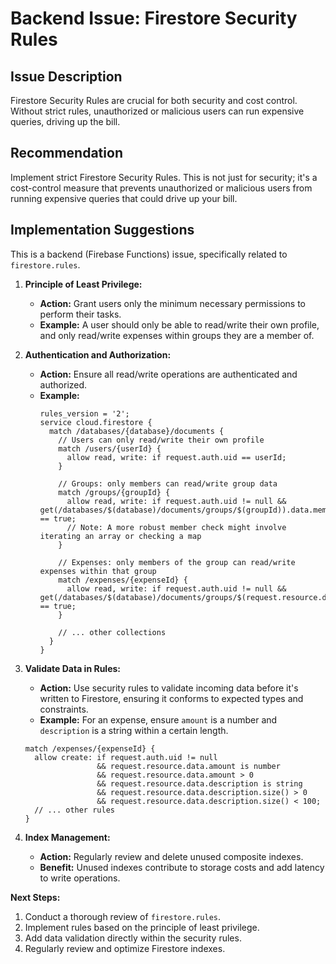 # Backend Issue: Firestore Security Rules

## Issue Description

Firestore Security Rules are crucial for both security and cost control. Without strict rules, unauthorized or malicious users can run expensive queries, driving up the bill.

## Recommendation

Implement strict Firestore Security Rules. This is not just for security; it's a cost-control measure that prevents unauthorized or malicious users from running expensive queries that could drive up your bill.

## Implementation Suggestions

This is a backend (Firebase Functions) issue, specifically related to `firestore.rules`.

1.  **Principle of Least Privilege:**
    *   **Action:** Grant users only the minimum necessary permissions to perform their tasks.
    *   **Example:** A user should only be able to read/write their own profile, and only read/write expenses within groups they are a member of.

2.  **Authentication and Authorization:**
    *   **Action:** Ensure all read/write operations are authenticated and authorized.
    *   **Example:**
        ```firestore
        rules_version = '2';
        service cloud.firestore {
          match /databases/{database}/documents {
            // Users can only read/write their own profile
            match /users/{userId} {
              allow read, write: if request.auth.uid == userId;
            }

            // Groups: only members can read/write group data
            match /groups/{groupId} {
              allow read, write: if request.auth.uid != null && get(/databases/$(database)/documents/groups/$(groupId)).data.members[request.auth.uid] == true;
              // Note: A more robust member check might involve iterating an array or checking a map
            }

            // Expenses: only members of the group can read/write expenses within that group
            match /expenses/{expenseId} {
              allow read, write: if request.auth.uid != null && get(/databases/$(database)/documents/groups/$(request.resource.data.groupId)).data.members[request.auth.uid] == true;
            }

            // ... other collections
          }
        }
        ```

3.  **Validate Data in Rules:**
    *   **Action:** Use security rules to validate incoming data before it's written to Firestore, ensuring it conforms to expected types and constraints.
    *   **Example:** For an expense, ensure `amount` is a number and `description` is a string within a certain length.

    ```firestore
    match /expenses/{expenseId} {
      allow create: if request.auth.uid != null
                    && request.resource.data.amount is number
                    && request.resource.data.amount > 0
                    && request.resource.data.description is string
                    && request.resource.data.description.size() > 0
                    && request.resource.data.description.size() < 100;
      // ... other rules
    }
    ```

4.  **Index Management:**
    *   **Action:** Regularly review and delete unused composite indexes.
    *   **Benefit:** Unused indexes contribute to storage costs and add latency to write operations.

**Next Steps:**
1.  Conduct a thorough review of `firestore.rules`.
2.  Implement rules based on the principle of least privilege.
3.  Add data validation directly within the security rules.
4.  Regularly review and optimize Firestore indexes.
